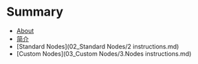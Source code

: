 # Summary

* [About](README.md)
* [简介](01_简介/1-1简介.md)
* [Standard Nodes](02_Standard Nodes/2 instructions.md)
* [Custom Nodes](03_Custom Nodes/3.Nodes instructions.md)

